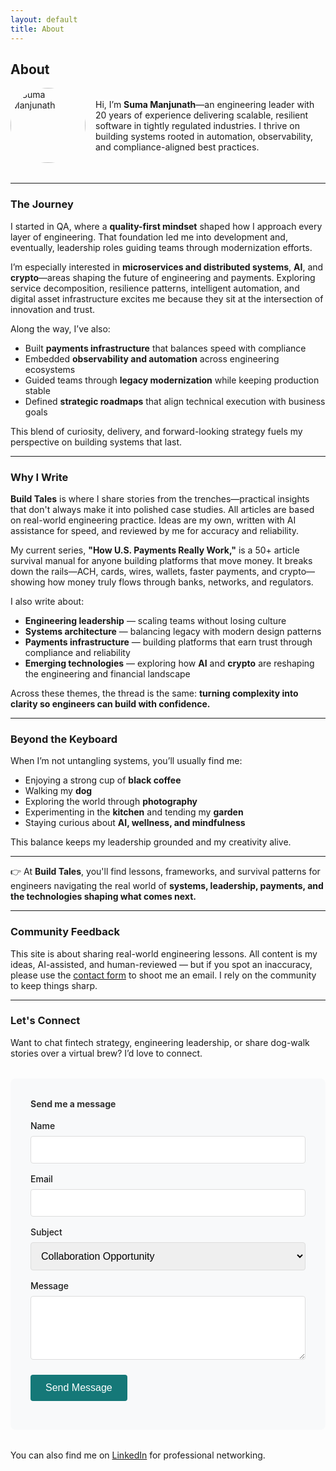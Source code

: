 ```yaml
---
layout: default
title: About
---
```

## About

<div style="display: flex; align-items: center; gap: 1rem; margin-bottom: 2rem;">
  <img src="{{ '/assets/images/ghibli-avatar.png' | relative_url }}" alt="Suma Manjunath" 
       width="120" height="120" style="border-radius: 50%; object-fit: cover;">
  <div>
    <p>Hi, I’m <strong>Suma Manjunath</strong>—an engineering leader with 20 years of experience delivering scalable, resilient software in tightly regulated industries. I thrive on building systems rooted in automation, observability, and compliance-aligned best practices.</p>
  </div>
</div>

---

### The Journey

I started in QA, where a **quality-first mindset** shaped how I approach every layer of engineering. That foundation led me into development and, eventually, leadership roles guiding teams through modernization efforts.

I’m especially interested in **microservices and distributed systems**, **AI**, and **crypto**—areas shaping the future of engineering and payments. Exploring service decomposition, resilience patterns, intelligent automation, and digital asset infrastructure excites me because they sit at the intersection of innovation and trust.

Along the way, I’ve also:
- Built **payments infrastructure** that balances speed with compliance
- Embedded **observability and automation** across engineering ecosystems
- Guided teams through **legacy modernization** while keeping production stable
- Defined **strategic roadmaps** that align technical execution with business goals

This blend of curiosity, delivery, and forward-looking strategy fuels my perspective on building systems that last.

---

### Why I Write

**Build Tales** is where I share stories from the trenches—practical insights that don't always make it into polished case studies. All articles are based on real-world engineering practice. Ideas are my own, written with AI assistance for speed, and reviewed by me for accuracy and reliability.

My current series, **"How U.S. Payments Really Work,"** is a 50+ article survival manual for anyone building platforms that move money. It breaks down the rails—ACH, cards, wires, wallets, faster payments, and crypto—showing how money truly flows through banks, networks, and regulators.

I also write about:
- **Engineering leadership** — scaling teams without losing culture
- **Systems architecture** — balancing legacy with modern design patterns
- **Payments infrastructure** — building platforms that earn trust through compliance and reliability
- **Emerging technologies** — exploring how **AI** and **crypto** are reshaping the engineering and financial landscape

Across these themes, the thread is the same: **turning complexity into clarity so engineers can build with confidence.**

---

### Beyond the Keyboard
When I’m not untangling systems, you’ll usually find me:
- Enjoying a strong cup of **black coffee**
- Walking my **dog**
- Exploring the world through **photography**
- Experimenting in the **kitchen** and tending my **garden**
- Staying curious about **AI, wellness, and mindfulness**

This balance keeps my leadership grounded and my creativity alive.

---

👉 At **Build Tales**, you'll find lessons, frameworks, and survival patterns for engineers navigating the real world of **systems, leadership, payments, and the technologies shaping what comes next.**

---

### Community Feedback

This site is about sharing real-world engineering lessons. All content is my ideas, AI-assisted, and human-reviewed — but if you spot an inaccuracy, please use the [contact form](#contact-form) to shoot me an email. I rely on the community to keep things sharp.

---

### Let's Connect

Want to chat fintech strategy, engineering leadership, or share dog-walk stories over a virtual brew? I’d love to connect.

<div id="contact-form" style="background: #f8f9fa; padding: 2rem; border-radius: 8px; margin: 2rem 0;">
  <h4 style="margin-top: 0; color: #333;">Send me a message</h4>
  <form action="https://formspree.io/f/xblkbevy" method="POST" style="max-width: 500px;">
    <div style="margin-bottom: 1rem;">
      <label for="name" style="display: block; margin-bottom: 0.5rem; font-weight: 500;">Name</label>
      <input type="text" name="name" id="name" required style="width: 100%; padding: 0.75rem; border: 1px solid #ddd; border-radius: 4px; font-size: 1rem;">
    </div>
    <div style="margin-bottom: 1rem;">
      <label for="email" style="display: block; margin-bottom: 0.5rem; font-weight: 500;">Email</label>
      <input type="email" name="email" id="email" required style="width: 100%; padding: 0.75rem; border: 1px solid #ddd; border-radius: 4px; font-size: 1rem;">
    </div>
    <div style="margin-bottom: 1rem;">
      <label for="subject" style="display: block; margin-bottom: 0.5rem; font-weight: 500;">Subject</label>
      <select name="subject" id="subject" style="width: 100%; padding: 0.75rem; border: 1px solid #ddd; border-radius: 4px; font-size: 1rem;">
        <option value="Collaboration">Collaboration Opportunity</option>
        <option value="Fintech Discussion">Fintech/Payments Discussion</option>
        <option value="Engineering Leadership">Engineering Leadership</option>
        <option value="Speaking">Speaking Opportunity</option>
        <option value="General">General Inquiry</option>
      </select>
    </div>
    <div style="margin-bottom: 1.5rem;">
      <label for="message" style="display: block; margin-bottom: 0.5rem; font-weight: 500;">Message</label>
      <textarea name="message" id="message" rows="4" required style="width: 100%; padding: 0.75rem; border: 1px solid #ddd; border-radius: 4px; font-size: 1rem; resize: vertical;"></textarea>
    </div>
    <button type="submit" class="g-recaptcha" data-sitekey="6Le2g6crAAAAABrTyFxjbc5sCYhgnUs0Nnxuicwf" data-callback="onSubmit" data-action="submit" style="background: #157878; color: white; padding: 0.75rem 1.5rem; border: none; border-radius: 4px; font-size: 1rem; cursor: pointer; font-weight: 500;">Send Message</button>
  </form>
</div>

You can also find me on [LinkedIn](https://linkedin.com/in/sumamanjunath) for professional networking.
